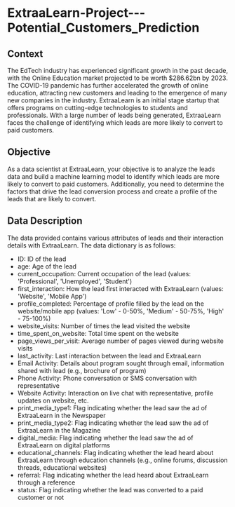 # ExtraaLearn-Project---Potential_Customers_Prediction
## Context
The EdTech industry has experienced significant growth in the past decade, with the Online Education market projected to be worth $286.62bn by 2023. The COVID-19 pandemic has further accelerated the growth of online education, attracting new customers and leading to the emergence of many new companies in the industry. ExtraaLearn is an initial stage startup that offers programs on cutting-edge technologies to students and professionals. With a large number of leads being generated, ExtraaLearn faces the challenge of identifying which leads are more likely to convert to paid customers. 

## Objective
As a data scientist at ExtraaLearn, your objective is to analyze the leads data and build a machine learning model to identify which leads are more likely to convert to paid customers. Additionally, you need to determine the factors that drive the lead conversion process and create a profile of the leads that are likely to convert.

## Data Description
The data provided contains various attributes of leads and their interaction details with ExtraaLearn. The data dictionary is as follows:

- ID: ID of the lead
- age: Age of the lead
- current_occupation: Current occupation of the lead (values: 'Professional', 'Unemployed', 'Student')
- first_interaction: How the lead first interacted with ExtraaLearn (values: 'Website', 'Mobile App')
- profile_completed: Percentage of profile filled by the lead on the website/mobile app (values: 'Low' - 0-50%, 'Medium' - 50-75%, 'High' - 75-100%)
- website_visits: Number of times the lead visited the website
- time_spent_on_website: Total time spent on the website
- page_views_per_visit: Average number of pages viewed during website visits
- last_activity: Last interaction between the lead and ExtraaLearn
- Email Activity: Details about program sought through email, information shared with lead (e.g., brochure of program)
- Phone Activity: Phone conversation or SMS conversation with representative
- Website Activity: Interaction on live chat with representative, profile updates on website, etc.
- print_media_type1: Flag indicating whether the lead saw the ad of ExtraaLearn in the Newspaper
- print_media_type2: Flag indicating whether the lead saw the ad of ExtraaLearn in the Magazine
- digital_media: Flag indicating whether the lead saw the ad of ExtraaLearn on digital platforms
- educational_channels: Flag indicating whether the lead heard about ExtraaLearn through education channels (e.g., online forums, discussion threads, educational websites)
- referral: Flag indicating whether the lead heard about ExtraaLearn through a reference
- status: Flag indicating whether the lead was converted to a paid customer or not
